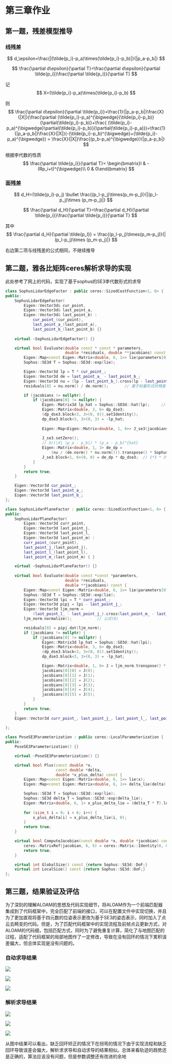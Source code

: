 # 第三章作业

## 第一题，残差模型推导

### 线残差

$$
d_\epsilon=\frac{|(\tilde{p_i}-p_a)\times(\tilde{p_i}-p_b)|}{|p_a-p_b|}
$$

$$
\frac{\partial d\epsilon}{\partial T}=\frac{\partial d\epsilon}{\partial \tilde{p_i}}\frac{\partial \tilde{p_i}}{\partial T}
$$

记
$$
X=(\tilde{p_i}-p_a)\times(\tilde{p_i}-p_b)
$$


则
$$
\frac{\partial d\epsilon}{\partial \tilde{p_i}}=\frac{1}{|p_a-p_b|}\frac{X}{|X|}(\frac{\partial (\tilde{p_i}-p_a)^{\bigwedge}(\tilde{p_i}-p_b)}{\partial(\tilde{p_i}-p_b)}+\frac{ (\tilde{p_i}-p_a)^{\bigwedge}\partial(\tilde{p_i}-p_b)}{\partial(\tilde{p_i}-p_a)})=\frac{1}{|p_a-p_b|}\frac{X}{|X|}(-(\tilde{p_i}-p_b)^{\bigwedge}+(\tilde{p_i}-p_a)^{\bigwedge}) = \frac{X}{|X|}\frac{(p_b-p_a)^{\bigwedge}}{|p_a-p_b|}
$$


根据李代数的性质
$$
\frac{\partial \tilde{p_i}}{\partial T}= \begin{bmatrix}I & -(Rp_i+t)^{\bigwedge}\\ 0 & 0\end{bmatrix}
$$

### 面残差

$$
d_H=(\tilde{p_i}-p_j) \bullet \frac{(p_l-p_j)\times(p_m-p_j)}{|(p_l-p_j)\times (p_m-p_j)|}
$$

$$
\frac{\partial d_H}{\partial T}=\frac{\partial d_H}{\partial \tilde{p_i}}\frac{\partial \tilde{p_i}}{\partial T}
$$

其中
$$
\frac{\partial d_H}{\partial \tilde{p_I}} = \frac{(p_l-p_j)\times(p_m-p_j)}{|(p_l-p_j)\times (p_m-p_j)|}
$$


右边第二项与线残差的公式相同，不继续推导

## 第二题，雅各比矩阵ceres解析求导的实现

此处参考了网上的代码，实现了基于sophus的SE3李代数形式的求导



```cpp
class SophusLidarEdgeFactor : public ceres::SizedCostFunction<1, 6> {
public:
    SophusLidarEdgeFactor(
        Eigen::Vector3d& cur_point, 
        Eigen::Vector3d& last_point_a, 
        Eigen::Vector3d& last_point_b) : 
            cur_point_(cur_point), 
    		last_point_a_(last_point_a), 
    		last_point_b_(last_point_b) {}
    
    virtual ~SophusLidarEdgeFactor() {}

    virtual bool Evaluate(double const * const * parameters, 
                          double *residuals, double **jacobians) const {
        Eigen::Map<const Eigen::Matrix<double, 6, 1>> lie(parameters[0]);
        Sophus::SE3d T = Sophus::SE3d::exp(lie);

        Eigen::Vector3d lp = T * cur_point_;
        Eigen::Vector3d de = last_point_a_ - last_point_b_;
        Eigen::Vector3d nu = (lp - last_point_b_).cross(lp - last_point_a_);
        residuals[0] = nu.norm() / de.norm();		// 基于标量形式的残差

        if (jacobians != nullptr) {
            if (jacobians[0] != nullptr) {
                Eigen::Matrix3d lp_hat = Sophus::SO3d::hat(lp);		// （Rp_i + t)^{hat}
                Eigen::Matrix<double, 3, 6> dp_dse3;
                (dp_dse3.block<3, 3>(0, 0)).setIdentity();				// 左上角单位矩阵
                dp_dse3.block<3, 3>(0, 3) = -lp_hat;							// 右上角 -（Rp_i + t)^{hat}
								
                Eigen::Map<Eigen::Matrix<double, 1, 6>> J_se3(jacobians[0]);
              
                J_se3.setZero();
                // X/(|X| |p_a - p_b|) * (p_a - p_b)^{hat}
                Eigen::Matrix<double, 1, 3> de_dp = 
                    (nu / (de.norm() * nu.norm())).transpose() * Sophus::SO3d::hat(de);
                J_se3.block<1, 6>(0, 0) = de_dp * dp_dse3;	// 1*3 * 3*6 = 1*6
            }
        }
        return true;
    }

    Eigen::Vector3d cur_point_;
    Eigen::Vector3d last_point_a_;
    Eigen::Vector3d last_point_b_;
};

class SophusLidarPlaneFactor : public ceres::SizedCostFunction<1, 6> {
public:
    SophusLidarPlaneFactor(
        Eigen::Vector3d curr_point, 
        Eigen::Vector3d last_point_j,
        Eigen::Vector3d last_point_l, 
        Eigen::Vector3d last_point_m) : 
        curr_point_(curr_point), 
        last_point_j_(last_point_j), 
        last_point_l_(last_point_l), 
        last_point_m_(last_point_m) { }

    virtual ~SophusLidarPlaneFactor() {}
    
    virtual bool Evaluate(double const *const *parameters, 
                          double *residuals, 
                          double **jacobians) const {
        Eigen::Map<const Eigen::Matrix<double, 6, 1>> lie(parameters[0]);
        Sophus::SE3d T = Sophus::SE3d::exp(lie);
        Eigen::Vector3d lpi = T * curr_point_;
        Eigen::Vector3d pipj = lpi - last_point_j_;
        Eigen::Vector3d ljm_norm = 
            (last_point_l_ - last_point_j_).cross(last_point_m_ - last_point_j_);
        ljm_norm.normalize();			// 公式(8)

        residuals[0] = pipj.dot(ljm_norm);
        if (jacobians != nullptr) {
            if (jacobians[0] != nullptr) {
                Eigen::Matrix3d lp_hat = Sophus::SO3d::hat(lpi);
                Eigen::Matrix<double, 3, 6> dp_dse3;
                (dp_dse3.block<3, 3>(0, 0)).setIdentity();
                dp_dse3.block<3, 3>(0, 3) = -lp_hat;

                Eigen::Matrix<double, 1, 6> J = ljm_norm.transpose() * dp_dse3;
                jacobians[0][0] = J(0);
                jacobians[0][1] = J(1);
                jacobians[0][2] = J(2);
                jacobians[0][3] = J(3);
                jacobians[0][4] = J(4);
                jacobians[0][5] = J(5);
            }
        }
        return true;
    }
    Eigen::Vector3d curr_point_, last_point_j_, last_point_l_, last_point_m_;
    
};

class PoseSE3Parameterization : public ceres::LocalParameterization {
public:
    PoseSE3Parameterization() {}

    virtual ~PoseSE3Parameterization() {}

    virtual bool Plus(const double *x, 
                      const double *delta, 
                      double *x_plus_delta) const {
        Eigen::Map<const Eigen::Matrix<double, 6, 1>> lie(x);
        Eigen::Map<const Eigen::Matrix<double, 6, 1>> delta_lie(delta);

        Sophus::SE3d T = Sophus::SE3d::exp(lie);
        Sophus::SE3d delta_T = Sophus::SE3d::exp(delta_lie);
        Eigen::Matrix<double, 6, 1> x_plus_delta_lie = (delta_T * T).log();
        
        for (size_t i = 0; i < 6; i++) {
            x_plus_delta[i] = x_plus_delta_lie(i, 0);
        }
        return true;
    }

    virtual bool ComputeJacobian(const double *x, double *jacobian) const {
        ceres::MatrixRef(jacobian, 6, 6) = ceres::Matrix::Identity(6, 6);
        return true;
    }

    virtual int GlobalSize() const {return Sophus::SE3d::DoF;}
    virtual int LocalSize() const {return Sophus::SE3d::DoF;}
};
```

## 第三题，结果验证及评估

为了深刻的理解ALOAM的思想及代码实现细节，将ALOAM作为一个前端匹配器集成到了代码框架中，完全匹配了前端的接口，可以在配置文件中实现切换，并且为了更加直观将基于四元数的位姿表示更改为基于SE3的姿态表示，同时加入了点云去畸变的代码。但是，为了匹配代码框架中的实现流程及前帧点云更新方式，对ALOAM的代码细，包括匹配方式，同时为了避免重复计算，简化了与地图匹配的过程，适配了代码框架的局部地图作了一定修改，导致在没有回环的情况下累积误差偏大，但总体实现是没有问题的。

### 自动求导结果

![](pictures/1-1620418101193.png)

![](pictures/2-1620468565642.png)

![](pictures/3-1620468584354.png)

### 解析求导结果

![](pictures/4-1620418162258.png)

![](pictures/4-1620468697636.png)

![](pictures/6-1620468638309.png)

从图中结果可以看出，缺乏回环矫正的情况下在拐弯的情况下由于实现流程和缺乏回环导致误差会偏大，解析求求导和自动求导的结果相似。总体来看轨迹的趋势还是正确的，算法应该没有问题，但是参数调整还有改进的余地

